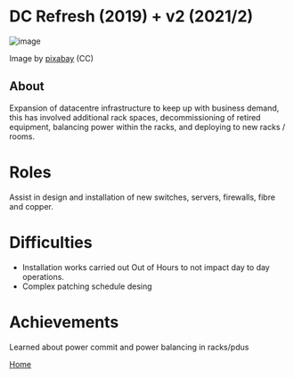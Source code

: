 # DC Refresh (2019) + v2 (2021/2)

![image](https://cdn.pixabay.com/photo/2018/01/22/21/34/sever-3100049_960_720.jpg)

Image by [pixabay](https://pixabay.com) (CC)

## About

Expansion of datacentre infrastructure to keep up with business demand, this has involved additional rack spaces, decommissioning of retired equipment, balancing power within the racks, and deploying to new racks / rooms.

# Roles

Assist in design and installation of new switches, servers, firewalls, fibre and copper.

# Difficulties

- Installation works carried out Out of Hours to not impact day to day operations.
- Complex patching schedule desing 

# Achievements

Learned about power commit and power balancing in racks/pdus

[Home](../index.md)
